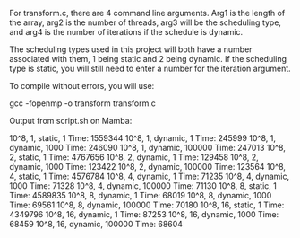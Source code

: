 For transform.c, there are 4 command line arguments. Arg1 is the length of the array, arg2 is the number of threads, arg3 will be the scheduling type,
and arg4 is the number of iterations if the schedule is dynamic.

The scheduling types used in this project will both have a number associated with them, 1 being static and 2 being dynamic. If the scheduling type is static,
you will still need to enter a number for the iteration argument.

To compile without errors, you will use:

gcc -fopenmp -o transform transform.c

Output from script.sh on Mamba:

10^8, 1, static, 1
Time: 1559344
10^8, 1, dynamic, 1
Time: 245999
10^8, 1, dynamic, 1000
Time: 246090
10^8, 1, dynamic, 100000
Time: 247013
10^8, 2, static, 1
Time: 4767656
10^8, 2, dynamic, 1
Time: 129458
10^8, 2, dynamic, 1000
Time: 123422
10^8, 2, dynamic, 100000
Time: 123564
10^8, 4, static, 1
Time: 4576784
10^8, 4, dynamic, 1
Time: 71235
10^8, 4, dynamic, 1000
Time: 71328
10^8, 4, dynamic, 100000
Time: 71130
10^8, 8, static, 1
Time: 4589835
10^8, 8, dynamic, 1
Time: 68019
10^8, 8, dynamic, 1000
Time: 69561
10^8, 8, dynamic, 100000
Time: 70180
10^8, 16, static, 1
Time: 4349796
10^8, 16, dynamic, 1
Time: 87253
10^8, 16, dynamic, 1000
Time: 68459
10^8, 16, dynamic, 100000
Time: 68604